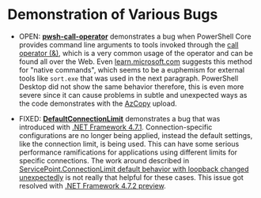 # Demonstration of Various Bugs

* OPEN: **[pwsh-call-operator](./pwsh-call-operator/README.md)** demonstrates a bug when PowerShell Core provides command line arguments to tools invoked through the [call operator (&)](https://learn.microsoft.com/en-us/powershell/module/microsoft.powershell.core/about/about_operators?view=powershell-7.4#call-operator-), which is a very common usage of the operator and can be found all over the Web.
Even [learn.microsoft.com](https://learn.microsoft.com/en-us/powershell/scripting/learn/shell/running-commands?view=powershell-7.4#running-powershell-commands) suggests this method for "native commands", which seems to be a euphemism for external tools like `sort.exe` that was used in the next paragraph.
PowerShell Desktop did not show the same behavior therefore, this is even more severe since it can cause problems in subtle and unexpected ways as the code demonstrates with the [AzCopy](https://learn.microsoft.com/en-us/azure/storage/common/storage-use-azcopy-v10) upload.


* FIXED: **[DefaultConnectionLimit](DefaultConnectionLimit/DefaultConnectionLimit/DefaultConnectionLimit.cs)** demonstrates a bug that was introduced with [.NET Framework 4.7.1](https://github.com/Microsoft/dotnet/blob/master/releases/net471/dotnet471-changes.md). Connection-specific configurations are no longer being applied, instead the default settings, like the connection limit, is being used. This can have some serious performance ramifications for applications using different limits for specific connections. The work around described in [ServicePoint.ConnectionLimit default behavior with loopback changed unexpectedly](https://github.com/Microsoft/dotnet/blob/master/releases/net471/KnownIssues/534719-Networking%20ServicePoint.ConnectionLimit%20default%20behavior%20with%20loopback%20changed%20unexpectedly.md) is not really that helpful for these cases.
This issue got resolved with [.NET Framework 4.7.2 preview](https://blogs.msdn.microsoft.com/dotnet/2018/02/05/announcing-net-framework-4-7-2-early-access-build-3052/).
